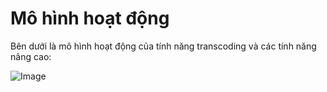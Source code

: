 # Mô hình hoạt động

Bên dưới là mô hình hoạt động của tính năng transcoding và các tính năng nâng cao:

![Image](https://github.com/vngcloud/docs/blob/main/Vietnamese/.gitbook/assets/image%20(13)%20(1)%20(1)%20(1)%20(1)%20(1)%20(1)%20(1)%20(1).png?raw=true)
